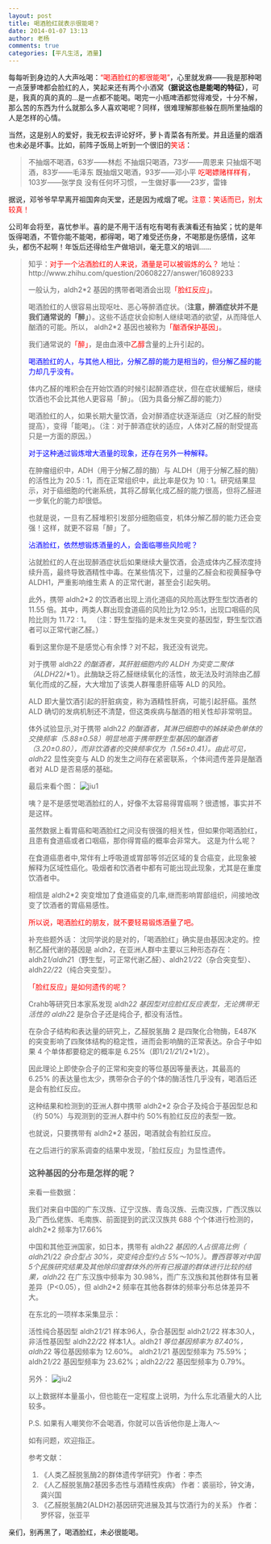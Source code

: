 ```yaml
---
layout: post
title: 喝酒脸红就表示很能喝？
date: 2014-01-07 13:13
author: 老杨
comments: true
categories: [平凡生活, 酒量]
---
```

每每听到身边的人大声吆喝：<span style="color: #ff0000;">“喝酒脸红的都很能喝”</span>，心里就发麻——我是那种喝一点菠萝啤都会脸红的人，笑起来还有两个小酒窝<strong>（据说这也是能喝的特征）</strong>，可是，我真的真的真的…是一点都不能喝。喝完一小瓶啤酒都觉得难受，十分不解，那么苦的东西为什么就那么多人喜欢喝呢？同样，很难理解那些躲在厕所里抽烟的人是怎样的心情。
<!--more-->
当然，这是别人的爱好，我无权去评论好坏，萝卜青菜各有所爱。并且适量的烟酒也未必是坏事。比如，前阵子饭局上听到一个很旧的<span style="color: #ff0000;">笑话</span>：
<blockquote>
不抽烟不喝酒，63岁——林彪
不抽烟只喝酒，73岁——周恩来
只抽烟不喝酒，83岁——毛泽东
既抽烟又喝酒，93岁——邓小平
<span style="color: #ff0000;">吃喝嫖赌样样有</span>，103岁——张学良
没有任何坏习惯，一生做好事——23岁，雷锋
</blockquote>
据说，邓爷爷早早离开祖国奔向天堂，还是因为戒烟了呢。<span style="color: #ff0000;">注意：笑话而已，别太较真！</span>

公司年会将至，喜忧参半。喜的是不用干活有吃有喝有表演看还有抽奖；忧的是年饭得喝酒，不管你能不能喝，都得喝，喝了难受还伤身，不喝那是伤感情，这年头，都伤不起啊！年饭后还得给生产做培训，毫无意义的培训……

<blockquote>
知乎：<span style="color: #ff0000;">对于一个沾酒脸红的人来说，酒量是可以被锻炼的么？</span>
地址：http://www.zhihu.com/question/20608227/answer/16089233

一般认为，aldh2*2 基因的携带者喝酒会出现<span style="color: #ff0000;">「脸红反应」</span>。

喝酒脸红的人很容易出现呕吐、恶心等醉酒症状。（<strong>注意，醉酒症状并不是我们通常说的「醉」</strong>）。这些不适症状会抑制人继续喝酒的欲望，从而降低人酗酒的可能。所以， aldh2*2 基因也被称为<span style="color: #ff0000;">「酗酒保护基因」</span>。

我们通常说的<span style="color: #ff0000;">「醉」</span>，是由血液中<span style="color: #ff0000;">乙醇</span>含量的上升引起的。

<span style="color: #0000ff;">喝酒脸红的人，与其他人相比，分解乙醇的能力是相当的，但分解乙醛的能力却几乎没有。</span>

体内乙醛的堆积会在开始饮酒的时候引起醉酒症状，但在症状缓解后，继续饮酒也不会比其他人更容易「醉」。（因为具备分解乙醇的能力）

喝酒脸红的人，如果长期大量饮酒，会对醉酒症状逐渐适应（对乙醛的耐受提高），变得「能喝」。（注：对于醉酒症状的适应，人体对乙醛的耐受提高只是一方面的原因。）

<span style="color: #0000ff;">对于这种通过锻炼增大酒量的现象，还存在另外一种解释。</span>

在肿瘤组织中，ADH（用于分解乙醇的酶）与 ALDH（用于分解乙醛的酶）的活性比为 20.5 : 1，而在正常组织中，此比率是仅为 10 : 1。研究结果显示，对于癌细胞的代谢系统，其将乙醇氧化成乙醛的能力很高，但将乙醛进一步氧化的能力却很低。

也就是说，一旦有乙醛堆积引发部分细胞癌变，机体分解乙醇的能力还会变强！这样，就更不容易「醉」了。

<span style="color: #0000ff;">沾酒脸红，依然想锻炼酒量的人，会面临哪些风险呢？</span>

沾就脸红的人在出现醉酒症状后如果继续大量饮酒，会造成体内乙醛浓度持续升高，最终导致酒精性中毒。在某些情况下，过量的乙醛会和视黄醛争夺 ALDH1，严重影响维生素 A 的正常代谢，甚至会引起失明。

此外，携带 aldh2*2 的饮酒者出现上消化道癌的风险高达野生型饮酒者的 11.55 倍。其中，两类人群出现食道癌的风险比为12.95:1，出现口咽癌的风险比则为 11.72 : 1。 （注：野生型指的是未发生突变的基因型，野生型饮酒者可以正常代谢乙醛。）

看到这里你是不是感觉心有余悸？对不起，我还没有说完。

对于携带 aldh2*2 的酗酒者，其肝脏细胞内的 ALDH 为突变二聚体（ALDH2*2/*1）。此酶缺乏将乙醛继续氧化的活性，故无法及时消除由乙醇氧化而成的乙醛，大大增加了该类人群罹患肝癌等 ALD 的风险。 

ALD 即大量饮酒引起的肝脏病变，称为酒精性肝病，可能引起肝癌。虽然 ALD 确切的发病机制还不清楚，但这类疾病与酗酒的相关性却非常明显。

体外试验显示,对于携带 aldh2*2 的酗酒者，其淋巴细胞中的姊妹染色单体的交换频率（5.88±0.58）明显地高于携带野生型基因的酗酒者（3.20±0.80），而非饮酒者的交换频率仅为（1.56±0.41）。由此可见，aldh2*2 显性突变与 ALD 的发生之间存在紧密联系，个体间遗传差异是酗酒者对 ALD 是否易感的基础。

最后来看个图：
<img src="//cyhour.com/wp-content/uploads/2014/01/jiu1.jpg" alt="jiu1" />

咦？是不是感觉喝酒脸红的人，好像不太容易得胃癌啊？很遗憾，事实并不是这样。

虽然数据上看胃癌和喝酒脸红之间没有很强的相关性，但如果你喝酒脸红，且患有食道癌或者口咽癌，那你得胃癌的概率会非常大。
这是为什么呢？

在食道癌患者中,常伴有上呼吸道或胃部等邻近区域的复合癌变，此现象被解释为区域性癌化。吸烟者和饮酒者中都有可能出现此现象，尤其是在重度饮酒者中。

相信是 aldh2*2 突变增加了食道癌变的几率,继而影响胃部组织，间接地改变了饮酒者的胃癌易感性。

<span style="color: #ff0000;">所以说，喝酒脸红的朋友，就不要轻易锻炼酒量了吧。</span>

补充些题外话：
沈同学说的是对的，「喝酒脸红」确实是由基因决定的。控制乙醛代谢的基因是 aldh2，在亚洲人群中主要以三种形态存在：aldh2*1/aldh2*1（野生型，可正常代谢乙醛）、aldh2*1/2*2（杂合突变型）、aldh2*2/2*2（纯合突变型）。

<span style="color: #ff0000;">「脸红反应」是如何遗传的呢？</span>

Crahb等研究日本家系发现 aldh2*2 基因型对应脸红反应表型，无论携带无活性的 aldh2*2 是杂合子还是纯合子, 都没有活性。

在杂合子结构和表达量的研究上，乙醛脱氢酶 2 是四聚化合物酶，E487K 的突变影响了四聚体结构的稳定性，进而会影响酶的正常表达。杂合子中如果 4 个单体都要稳定的概率是 6.25%（即1/2*1/2*1/2*1/2）。

因此理论上即使杂合子的正常和突变的等位基因等量表达，其最高的 6.25% 的表达量也太少，携带杂合子的个体的酶活性几乎没有，喝酒后还是会有脸红反应。

这种结果和检测到的亚洲人群中携带 aldh2*2 杂合子及纯合于基因型总和（约 50%）与观测到的亚洲人群中约 50%有脸红反应的表型一致。

也就说，只要携带有 aldh2*2 基因，喝酒就会有脸红反应。

在之后进行的家系调查的结果中发现，「脸红反应」为显性遗传。

<h3>这种基因的分布是怎样的呢？</h3>

来看一些数据：

我们对来自中国的广东汉族、辽宁汉族、青岛汉族、云南汉族，广西汉族以及广西仫佬族、毛南族、前面提到的武汉汉族共 688 个个体进行检测的，aldh2*2 频率为17.66% 

中国和其他亚洲国家，如日本，携带有 aldh2*2 基因的人占很高比例（ aldh2*1/2*2 杂合型占 30%，突变纯合型约占 5%～10%）。曹西蓉等对中国5个民族研究结果及其他除印度群体外的所有已报道的群体进行比较的结果，aldh2*2 在广东汉族中频率为 30.98%，而广东汉族和其他群体有显著差异（P<0.05），但 aldh2*2 频率在其他各群体的频率分布总体差异不大。 


在东北的一项样本采集显示：

活性纯合基因型 aldh2*1/2*1 样本96人，杂合基因型 aldh2*1/2*2 样本30人，非活性基因型 aldh2*2/2*2 样本1人。aldh2*1 等位基因频率为 87.40%，aldh2*2 等位基因频率为 12.60%。 aldh2*1/2*1 基因型频率为 75.59%；aldh2*1/2*2 基因型频率为 23.62%；aldh2*2/2*2 基因型频率为 0.79%。

另外：
<img src="//cyhour.com/wp-content/uploads/2014/01/jiu2.jpg" alt="jiu2" />

以上数据样本量虽小，但也能在一定程度上说明，为什么东北酒量大的人比较多。

P.S. 如果有人嘲笑你不会喝酒，你就可以告诉他你是上海人～

如有问题，欢迎指正。

参考文献：
1. 《人类乙醛脱氢酶2的群体遗传学研究》 作者：李杰
2. 《人乙醛脱氢酶2基因多态性与酒精性疾病》 作者：裘丽珍，钟文涛，龚兴国
3. 《乙醛脱氢酶2(ALDH2)基因研究进展及其与饮酒行为的关系》 作者：罗怀容，张亚平
</blockquote>

亲们，别再黑了，喝酒脸红，未必很能喝。
